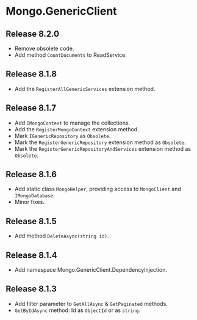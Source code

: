 # Mongo.GenericClient

## Release 8.2.0

- Remove obsolete code.
- Add method `CountDocuments` to ReadService.

## Release 8.1.8

- Add the `RegisterAllGenericServices` extension method.

## Release 8.1.7

- Add `IMongoContext` to manage the collections.
- Add the `RegisterMongoContext` extension method.
- Mark `IGenericRepository` as `Obsolete`.
- Mark the `RegisterGenericRepository` extension method as `Obsolete`.
- Mark the `RegisterGenericRepositoryAndServices` extension method as `Obsolete`.

## Release 8.1.6

- Add static class `MongoHelper`, providing access to `MongoClient` and `IMongoDatabase`.
- Minor fixes.

## Release 8.1.5

- Add method `DeleteAsync(string id)`.

## Release 8.1.4

- Add namespace Mongo.GenericClient.DependencyInjection.

## Release 8.1.3

- Add filter parameter to `GetAllAsync` & `GetPaginated` methods.
- `GetByIdAsync` method: Id as `ObjectId` or as `string`.
